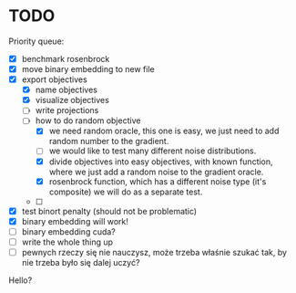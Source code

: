 # TODO
Priority queue:
- [x] benchmark rosenbrock
- [x] move binary embedding to new file
- [x] export objectives
    - [x] name objectives
    - [x] visualize objectives
    - [ ] write projections
    - [ ] how to do random objective
        - [x] we need random oracle,
              this one is easy, we
              just need to add random
              number to the gradient.
        - [ ] we would like to test
              many different noise
              distributions.
        - [x] divide objectives into
              easy objectives, with
              known function, where 
              we just add a random noise
              to the gradient oracle.
        - [x] rosenbrock function, 
              which has a different
              noise type (it's
              composite) we will do 
              as a separate test.
    - [ ]
- [x] test binort penalty (should not be problematic)
- [x] binary embedding will work!
- [ ] binary embedding cuda?
- [ ] write the whole thing up
- [ ] pewnych rzeczy się nie nauczysz, może trzeba właśnie szukać tak, by nie trzeba było się dalej uczyć?

Hello?
